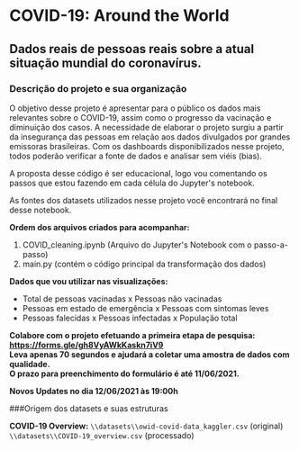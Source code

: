 # COVID-19: Around the World 

## Dados reais de pessoas reais sobre a atual situação mundial do coronavírus.

### Descrição do projeto e sua organização

O objetivo desse projeto é apresentar para o público os dados mais relevantes sobre o COVID-19, assim como o progresso da vacinação e diminuição dos casos. A necessidade de elaborar o projeto surgiu a partir da insegurança das pessoas em relação aos dados divulgados por grandes emissoras brasileiras. Com os dashboards disponibilizados nesse projeto, todos poderão verificar a fonte de dados e analisar sem viéis (bias).

<p>A proposta desse código é ser educacional, logo vou comentando os passos que estou fazendo em cada célula do Jupyter's notebook.</p>
<p>As fontes dos datasets utilizados nesse projeto você encontrará no final desse notebook.</p>

**Ordem dos arquivos criados para acompanhar:**

1. COVID_cleaning.ipynb (Arquivo do Jupyter's Notebook com o passo-a-passo)
2. main.py (contém o código principal da transformação dos dados)

**Dados que vou utilizar nas visualizações:**

- Total de pessoas vacinadas x Pessoas não vacinadas
- Pessoas em estado de emergência x Pessoas com sintomas leves
- Pessoas falecidas x Pessoas infectadas x População total

**Colabore com o projeto efetuando a primeira etapa de pesquisa: https://forms.gle/gh8VyAWkKaskn7iV9 <br />
Leva apenas 70 segundos e ajudará a coletar uma amostra de dados com qualidade. <br />
O prazo para preenchimento do formulário é até 11/06/2021.**  <p>
**Novos Updates no dia 12/06/2021 às 19:00h**

###Origem dos datasets e suas estruturas <p>

**COVID-19 Overview:** ```\\datasets\\owid-covid-data_kaggler.csv``` (original) <br />
```\\datasets\\COVID-19_overview.csv``` (processado) 